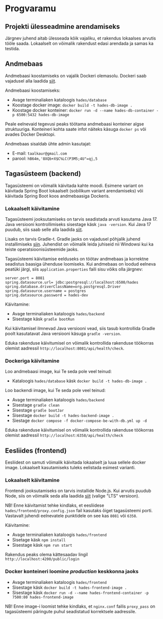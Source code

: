 # Progvaramu


## Projekti ülesseadmine arendamiseks
Järgnev juhend aitab ülesseada kõik vajaliku, et rakendus lokaalses arvutis tööle saada. Lokaalselt on võimalik rakendust edasi arendada ja samas ka testida.

## Andmebaas

Andmebaasi koostamiseks on vajalik Dockeri olemasolu. Dockeri saab vajadusel alla laadida [siit](https://www.docker.com/products/docker-desktop/).

Andmebaasi koostamiseks: 
* Avage terminaliaken kataloogis ```hades/database```
* Koostage docker image: ```docker build -t hades-db-image .```
* Koostage docker konteiner: ```docker run -d --name hades-db-container -p 6500:5432 hades-db-image```

Peale eelnevaid tegevusi peaks töötama andmebaasi konteiner algse struktuuriga. 
Konteineri kohta saate infot näiteks käsuga ```docker ps``` või avades Docker Desktopi.

Andmebaas sisaldab ühte admin kasutajat:  
- E-mail: ``taalkaur@gmail.com``
- parool: ``hB64m,'8XQb+X$C%LC(P3M5;4U"=qj,5``

## Tagasüsteem (backend)

Tagasüsteemi on võimalik käivitada kahte moodi. Esimene variant on käivitada Spring Boot lokaalselt (sobilikum variant arendamiseks) või
käivitada Spring Boot koos andmebaasiga Dockeris.

### Lokaalselt käivitamine

Tagasüsteemi jooksutamiseks on tarvis seadistada arvuti kasutama Java 17. Java versiooni kontrollimiseks sisestage käsk ``java -version``.
Kui Java 17 puudub, siis saab selle alla laadida [siit](https://www.oracle.com/java/technologies/javase/jdk17-archive-downloads.html).

Lisaks on tarvis Gradle-t. Gradle jaoks on vajadusel põhjalik juhend installimiseks [siin](https://gradle.org/install/). Juhendist on võimalik
leida juhiseid nii Windowsi kui ka teiste operatsioonisüsteemide jaoks.

Tagasüsteemi käivitamise eelduseks on töötav andmebaas ja korrektne seadistus baasiga ühenduse loomiseks. Kui andmebaas on loodud eelneva peatüki 
järgi, siis `application.properties` faili sisu võiks olla järgnev:

```
server.port = 8081
spring.datasource.url= jdbc:postgresql://localhost:6500/hades
spring.database.driverClassName=org.postgresql.Driver
spring.datasource.username = postgres
spring.datasource.password = hades-dev
```

Käivitamine:

- Avage terminaliaken kataloogis ``hades/backend``
- Sisestage käsk ``gradle bootRun``

Kui käivitamisel ilmnevad Java versiooni vead, siis tasub kontrollida Gradle poolt kasutatavat Java versiooni käsuga ``gradle -version``.  

Eduka rakenduse käivitumisel on võimalik kontrollida rakenduse töökorras olemist aadressil ``http://localhost:8081/api/health/check``.

### Dockeriga käivitamine

Loo andmebaasi image, kui Te seda pole veel teinud:
- Kataloogis `hades/database` käsk `docker build -t hades-db-image .`

Loo backendi image, kui Te seda pole veel teinud:
- Avage terminaliaken kataloogis `hades/backend`
- Sisestage `gradle clean`
- Sisestage `gradle bootJar`
- Sisestage `docker build -t hades-backend-image .`
- Siestage `docker compose -f docker-compose-be-with-db.yml up -d`

Eduka rakenduse käivitumisel on võimalik kontrollida rakenduse töökorras olemist aadressil `http://localhost:6358/api/health/check`

## Eesliides (frontend)

Eesliidest on samuti võimalik käivitada lokaalselt ja luua sellele docker image. 
Lokaalselt kasutamiseks tuleks eelistada esimest varianti.

### Lokaalselt käivitamine

Frontendi jooksutamiseks on tarvis installide Node.js. Kui arvutis puudub Node, 
siis on võimalik seda alla laadida [siit](https://nodejs.org/en/download) (valige "LTS" versioon).

NB! Enne käivitamist tehke kindlaks, et eesliidese `hades/frontend/proxy.config.json` fail kasutaks õiget tagasüsteemi porti.
Vastavalt juhendi eelnevatele punktidele on see kas `8081` või `6358`.

Käivitamine:  
- Avage terminaliaken kataloogis `hades/frontend`
- Sisetage käsk `npm install`
- Sisestage käsk `npm run start`

Rakendus peaks olema kättesaadav lingil `http://localhost:4200/public/login`


### Docker konteineri loomine *production* keskkonna jaoks

- Avage terminaliaken kataloogis `hades/frontend`
- Sisestage käsk `docker build -t hades-frontend-image .`
- Sisestage käsk `docker run -d --name hades-frontend-container -p 7500:80 hades-frontend-image`

NB! Enne image-i loomist tehke kindlaks, et `nginx.conf` failis `proxy_pass` on tagasüsteemi päringute puhul seadistatud korrektsele aadressile.